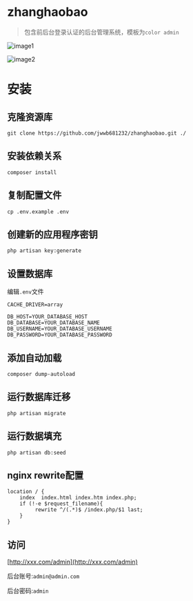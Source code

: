 # zhanghaobao
> 包含前后台登录认证的后台管理系统，模板为`color admin`

![image1](http://7xuntv.com1.z0.glb.clouddn.com/zhanghaobao1.png)

![image2](http://7xuntv.com1.z0.glb.clouddn.com/zhanghaobao2.png)
# 安装

## 克隆资源库
```shell
git clone https://github.com/jwwb681232/zhanghaobao.git ./
```
## 安装依赖关系
```shell
composer install
```
## 复制配置文件
```shell
cp .env.example .env
```

## 创建新的应用程序密钥
```shell
php artisan key:generate
```
## 设置数据库
编辑`.env`文件
```shell
CACHE_DRIVER=array

DB_HOST=YOUR_DATABASE_HOST
DB_DATABASE=YOUR_DATABASE_NAME
DB_USERNAME=YOUR_DATABASE_USERNAME
DB_PASSWORD=YOUR_DATABASE_PASSWORD
```
## 添加自动加载
```shell
composer dump-autoload
```

## 运行数据库迁移
```shell
php artisan migrate
```

## 运行数据填充
```shell
php artisan db:seed
```

## nginx rewrite配置
```shell
location / {
    index  index.html index.htm index.php;
    if (!-e $request_filename){
         rewrite ^/(.*)$ /index.php/$1 last;
    }
}
```
## 访问
[http://xxx.com/admin](http://xxx.com/admin)

后台账号:`admin@admin.com`

后台密码:`admin`
